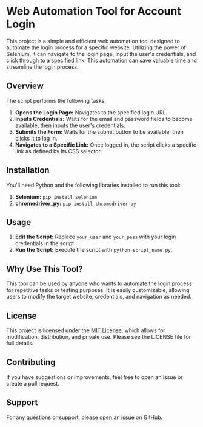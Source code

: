 # Web Automation Tool for Account Login

This project is a simple and efficient web automation tool designed to automate the login process for a specific website. Utilizing the power of Selenium, it can navigate to the login page, input the user's credentials, and click through to a specified link. This automation can save valuable time and streamline the login process.

## Overview

The script performs the following tasks:
1. **Opens the Login Page:** Navigates to the specified login URL.
2. **Inputs Credentials:** Waits for the email and password fields to become available, then inputs the user's credentials.
3. **Submits the Form:** Waits for the submit button to be available, then clicks it to log in.
4. **Navigates to a Specific Link:** Once logged in, the script clicks a specific link as defined by its CSS selector.

## Installation

You'll need Python and the following libraries installed to run this tool:

1. **Selenium:** `pip install selenium`
2. **chromedriver_py:** `pip install chromedriver-py`

## Usage

1. **Edit the Script:** Replace `your_user` and `your_pass` with your login credentials in the script.
2. **Run the Script:** Execute the script with `python script_name.py`.

## Why Use This Tool?

This tool can be used by anyone who wants to automate the login process for repetitive tasks or testing purposes. It is easily customizable, allowing users to modify the target website, credentials, and navigation as needed.

## License

This project is licensed under the [MIT License](LICENSE), which allows for modification, distribution, and private use. Please see the LICENSE file for full details.

## Contributing

If you have suggestions or improvements, feel free to open an issue or create a pull request.

## Support

For any questions or support, please [open an issue](https://github.com/your-username/your-repo-name/issues) on GitHub.
